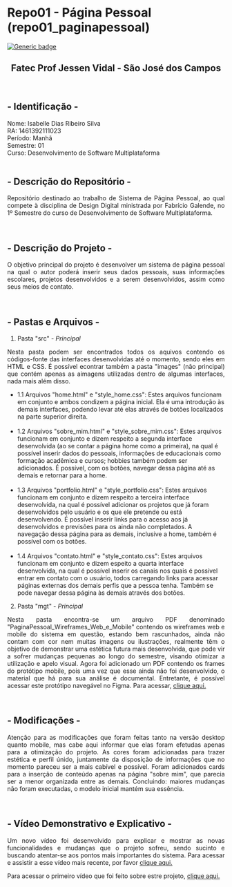 # Repo01 - Página Pessoal (repo01_paginapessoal)
[![Generic badge](https://img.shields.io/badge/STATUS%20DO%20PROJETO-EM%20DESENVOLVIMENTO-yellow)](https://shields.io/)

<h2 text align="center">Fatec Prof Jessen Vidal - São José dos Campos</h2>
 <br>
 
 ## - Identificação - 
 Nome: Isabelle Dias Ribeiro Silva   <br>RA: 1461392111023   <br>Período: Manhã   <br>Semestre: 01   <br>Curso: Desenvolvimento de Software Multiplataforma
 <br>
 <br>
 
 ## - Descrição do Repositório -  
<p align="justify"> Repositório destinado ao trabalho de Sistema de Página Pessoal, ao qual compete à disciplina de Design Digital ministrada por Fabrício Galende, no 1º Semestre do curso de Desenvolvimento de Software Multiplataforma.</p>
<br>

## - Descrição do Projeto - 
<p align="justify"> O objetivo principal do projeto é desenvolver um sistema de página pessoal na qual o autor poderá inserir seus dados pessoais, suas informações escolares, projetos desenvolvidos e a serem desenvolvidos, assim como seus meios de contato.</p>
<br>

 ## - Pastas e Arquivos - 
1. Pasta "src" - *Principal*
 <p align="justify">Nesta pasta podem ser encontrados todos os aquivos contendo os códigos-fonte das interfaces desenvolvidas até o momento, sendo eles em HTML e CSS. É possível econtrar também a pasta "images" (não principal) que contém apenas as aimagens utilizadas dentro de algumas interfaces, nada mais além disso.</p>
 
<ul>
<li>1.1 Arquivos "home.html" e "style_home.css": Estes arquivos funcionam em conjunto e ambos condizem a página inicial. Ela é uma introdução às demais interfaces, podendo levar até elas através de botões localizados na parte superior direita.</li>
<br>
<li>1.2 Arquivos "sobre_mim.html" e "style_sobre_mim.css": Estes arquivos funcionam em conjunto e dizem respeito a segunda interface desenvolvida (ao se contar a página home como a primeira), na qual é possível inserir dados do pessoais, informações de educacionais como formação acadêmica e cursos; hobbies também podem ser adicionados. É possível, com os botões, navegar dessa página até as demais e retornar para a home.</li>
<br>
<li>1.3 Arquivos "portfolio.html" e "style_portfolio.css": Estes arquivos funcionam em conjunto e dizem respeito a terceira interface desenvolvida, na qual é possível adicionar os projetos que já foram desenvolvidos pelo usuário e os que ele pretende ou está desenvolvendo. É possível inserir links para o acesso aos já desenvolvidos e previsões para os ainda não completados. A navegação dessa página para as demais, inclusive a home, também é possível com os botões.</li>
<br> 
<li>1.4 Arquivos "contato.html" e "style_contato.css": Estes arquivos funcionam em conjunto e dizem espeito a quarta interface desenvolvida, na qual é possível inserir os canais nos quais é possível entrar em contato com o usuário, todos carregando links para acessar páginas externas dos demais perfis que a pessoa tenha. Também se pode navegar dessa página às demais através dos botões.</li>
</ul>

2. Pasta "mgt" - *Principal*
<p align="justify"> Nesta pasta encontra-se um arquivo PDF denominado "PaginaPessoal_Wireframes_Web_e_Mobile" contendo os wireframes web e mobile do sistema em questão, estando bem rascunhados, ainda não contam com cor nem muitas imagens ou ilustrações, realmente têm o objetivo de demonstrar uma estética futura mais desenvolvida, que pode vir a sofrer mudanças pequenas ao longo do semestre, visando otimizar a utilização e apelo visual.
Agora foi adicionado um PDF contendo os frames do protótipo mobile, pois uma vez que esse ainda não foi desenvolvido, o material que há para sua análise é documental. Entretante, é possível acessar este protótipo navegável no Figma. Para acessar, <a href = "https://www.figma.com/proto/CYSqVZkAcxtwZCBaNOzzfy/Prot%C3%B3tiopo_Mobile?node-id=1%3A64&scaling=min-zoom&page-id=0%3A1">clique aqui.</a></p>
<br>

## - Modificações -
<p align="justify">Atenção para as modificações que foram feitas tanto na versão desktop quanto mobile, mas cabe aqui informar que elas foram efetudas apenas para a otimização do projeto. As cores foram adicionadas para trazer estética e perfil únido, juntamente da disposição de informações que no momento pareceu ser a mais cabível e possível. Foram adicionados cards para a inserção de conteúdo apenas na página "sobre mim", que parecia ser a menor organizada entre as demais. Concluindo: maiores mudanças não foram executadas, o modelo inicial mantém sua essência.</p>
<br>

## - Vídeo Demonstrativo e Explicativo - 
<p align="justify"> Um novo vídeo foi desenvolvido para explicar e mostrar as novas funcionalidades e mudanças que o projeto sofreu, sendo sucinto e buscando atentar-se aos pontos mais importantes do sistema. Para acessar e assistir a esse vídeo mais recente, por favor <a href = "https://youtu.be/7iTeU3yWxiM">clique aqui.</a></p>
<p align="justify"> Para acessar o primeiro vídeo que foi feito sobre estre projeto, <a href = "https://youtu.be/DO8BErAAr_o">clique aqui.</a></p>
